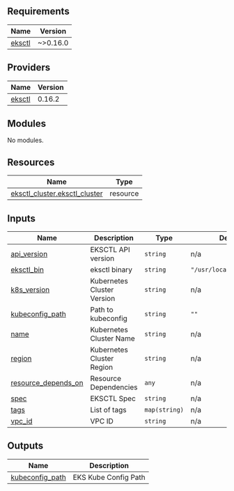 ## Requirements

| Name | Version |
|------|---------|
| <a name="requirement_eksctl"></a> [eksctl](#requirement\_eksctl) | ~>0.16.0 |

## Providers

| Name | Version |
|------|---------|
| <a name="provider_eksctl"></a> [eksctl](#provider\_eksctl) | 0.16.2 |

## Modules

No modules.

## Resources

| Name | Type |
|------|------|
| [eksctl_cluster.eksctl_cluster](https://registry.terraform.io/providers/mumoshu/eksctl/latest/docs/resources/cluster) | resource |

## Inputs

| Name | Description | Type | Default | Required |
|------|-------------|------|---------|:--------:|
| <a name="input_api_version"></a> [api\_version](#input\_api\_version) | EKSCTL API version | `string` | n/a | yes |
| <a name="input_eksctl_bin"></a> [eksctl\_bin](#input\_eksctl\_bin) | eksctl binary | `string` | `"/usr/local/bin/eksctl"` | no |
| <a name="input_k8s_version"></a> [k8s\_version](#input\_k8s\_version) | Kubernetes Cluster Version | `string` | n/a | yes |
| <a name="input_kubeconfig_path"></a> [kubeconfig\_path](#input\_kubeconfig\_path) | Path to kubeconfig | `string` | `""` | no |
| <a name="input_name"></a> [name](#input\_name) | Kubernetes Cluster Name | `string` | n/a | yes |
| <a name="input_region"></a> [region](#input\_region) | Kubernetes Cluster Region | `string` | n/a | yes |
| <a name="input_resource_depends_on"></a> [resource\_depends\_on](#input\_resource\_depends\_on) | Resource Dependencies | `any` | n/a | yes |
| <a name="input_spec"></a> [spec](#input\_spec) | EKSCTL Spec | `string` | n/a | yes |
| <a name="input_tags"></a> [tags](#input\_tags) | List of tags | `map(string)` | n/a | yes |
| <a name="input_vpc_id"></a> [vpc\_id](#input\_vpc\_id) | VPC ID | `string` | n/a | yes |

## Outputs

| Name | Description |
|------|-------------|
| <a name="output_kubeconfig_path"></a> [kubeconfig\_path](#output\_kubeconfig\_path) | EKS Kube Config Path |
